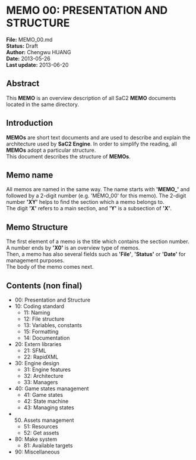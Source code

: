 ﻿# MEMO 00: PRESENTATION AND STRUCTURE
**File:** MEMO_00.md    
**Status:** Draft    
**Author:** Chengwu HUANG    
**Date:** 2013-05-26    
**Last update:** 2013-06-20

## Abstract
This **MEMO** is an overview description of all SaC2 **MEMO** documents
located in the same directory.

## Introduction
**MEMOs** are short text documents and are used to describe and explain
the architecture used by **SaC2 Engine**. In order to simplify the reading,
all **MEMOs** adopt a particular structure.    
This document describes the structure of **MEMOs**.

## Memo name
All memos are named in the same way. The name starts with **'MEMO_'**
and followed by a 2-digit number (e.g. 'MEMO_00' for this memo).
The 2-digit number **'XY'** helps to find the section which a memo
belongs to.    
The digit **'X'** refers to a main section, and **'Y'** is
a subsection of **'X'**.

## Memo Structure
The first element of a memo is the title which contains the section number.
A number ends by **'X0'** is an overview type of memos.    
Then, a memo has also several fields such as **'File'**, **'Status'**
or **'Date'** for management purposes.    
The body of the memo comes next.

## Contents (non final)
* 00: Presentation and Structure
* 10: Coding standard
  * 11: Naming
  * 12: File structure
  * 13: Variables, constants
  * 15: Formatting
  * 14: Documentation
* 20: Extern libraries
  * 21: SFML
  * 22: RapidXML
* 30: Engine design
  * 31: Engine features
  * 32: Architecture
  * 33: Managers
* 40: Game states management
  * 41: Game states
  * 42: State machine
  * 43: Managing states
* 50. Assets management
  * 51: Resources
  * 52: Get assets
* 80: Make system
  * 81: Available targets
* 90: Miscellaneous

